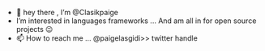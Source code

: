 - 👋 hey there , I’m @Clasikpaige
- I’m interested in languages frameworks ...
And am all in for open source projects 😉
- 📫 How to reach me ...
@paigelasgidi>> twitter handle
<!---
Clasikpaige/Clasikpaige is a ✨ special ✨ repository because its `README.md` (this file) appears on your GitHub profile.
You can click the Preview link to take a look at your changes.
--->
